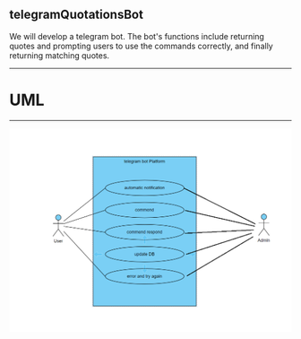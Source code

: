 ## telegramQuotationsBot
We will develop a telegram bot. 
The bot's functions include returning quotes and prompting users to use the commands correctly, and finally returning matching quotes.

---
# UML
-------------

![Image text](https://github.com/Inst1nctl0l/telegramQuotationsBot/blob/main/uml.png)


